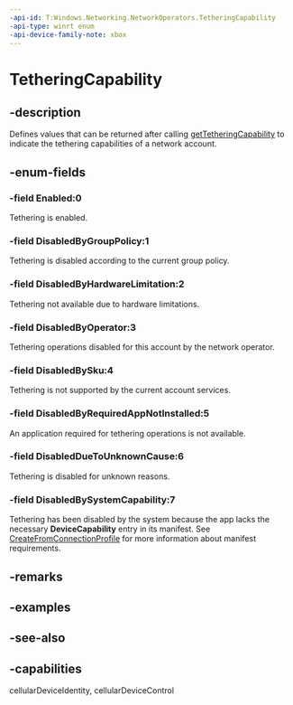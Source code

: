 ```yaml
---
-api-id: T:Windows.Networking.NetworkOperators.TetheringCapability
-api-type: winrt enum
-api-device-family-note: xbox
---
```


<!-- Enumeration syntax
public enum Windows.Networking.NetworkOperators.TetheringCapability : int
-->

# TetheringCapability

## -description
Defines values that can be returned after calling [getTetheringCapability](networkoperatortetheringmanager_gettetheringcapability.md) to indicate the tethering capabilities of a network account.

## -enum-fields
### -field Enabled:0
Tethering is enabled.

### -field DisabledByGroupPolicy:1
Tethering is disabled according to the current group policy.

### -field DisabledByHardwareLimitation:2
Tethering not available due to hardware limitations.

### -field DisabledByOperator:3
Tethering operations disabled for this account by the network operator.

### -field DisabledBySku:4
Tethering is not supported by the current account services.

### -field DisabledByRequiredAppNotInstalled:5
An application required for tethering operations is not available.

### -field DisabledDueToUnknownCause:6
Tethering is disabled for unknown reasons.

### -field DisabledBySystemCapability:7
Tethering has been disabled by the system because the app lacks the necessary **DeviceCapability** entry in its manifest. See [CreateFromConnectionProfile](networkoperatortetheringmanager_createfromconnectionprofile.md) for more information about manifest requirements.


## -remarks

## -examples

## -see-also
## -capabilities
cellularDeviceIdentity, cellularDeviceControl
